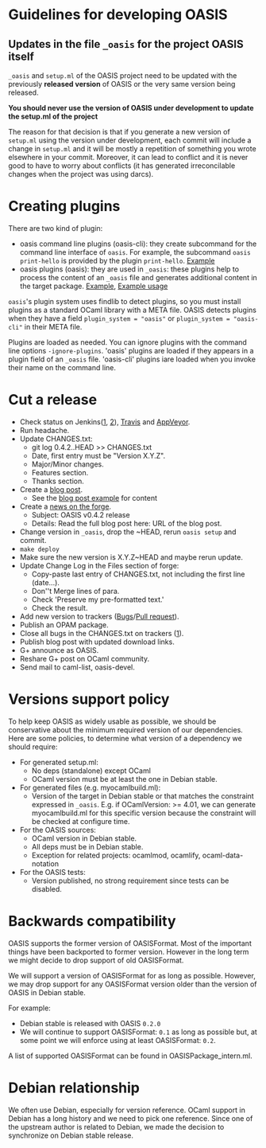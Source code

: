 
Guidelines for developing OASIS
===============================

## Updates in the file `_oasis` for the project OASIS itself

`_oasis` and `setup.ml` of the OASIS project need to be updated with the
previously __released version__ of OASIS or the very same version being
released.

__You should never use the version of OASIS under development to update the setup.ml of the project__

The reason for that decision is that if you generate a new version of `setup.ml`
using the version under development, each commit will include a change in 
`setup.ml` and it will be mostly a repetition of something you wrote elsewhere
in your commit. Moreover, it can lead to conflict and it is never good to have
to worry about conflicts (it has generated irreconcilable changes when the
project was using darcs).


Creating plugins
================

There are two kind of plugin:

 * oasis command line plugins (oasis-cli): they create subcommand for the
   command line interface of `oasis`. For example, the subcommand `oasis
   print-hello` is provided by the plugin `print-hello`.
   [Example](examples/plugins/oasis-plugin-print-hello)
 * oasis plugins (oasis): they are used in `_oasis`: these plugins help to
   process the content of an `_oasis` file and generates additional content in
   the target package.
   [Example](examples/plugins/oasis-plugin-versionfile),
   [Example usage](examples/plugins/with-plugin-versionfile)


`oasis`'s plugin system uses findlib to detect plugins, so you must install
plugins as a standard OCaml library with a META file. OASIS detects plugins when
they have a field `plugin_system = "oasis"` or `plugin_system = "oasis-cli"` in
their META file.

Plugins are loaded as needed. You can ignore plugins with the command line
options `-ignore-plugins`. 'oasis' plugins are loaded if they appears in a
plugin field of an `_oasis` file. 'oasis-cli' plugins iare loaded when you
invoke their name on the command line.


Cut a release
=============

 * Check status on Jenkins([1][jenkins1], [2][jenkins2]), [Travis][travis] and
   [AppVeyor][appveyor].
 * Run headache.
 * Update CHANGES.txt:
   * git log 0.4.2..HEAD >> CHANGES.txt
   * Date, first entry must be "Version X.Y.Z".
   * Major/Minor changes.
   * Features section.
   * Thanks section.
 * Create a [blog post][blog-post].
   * See the [blog post example][blog-post-example] for content
 * Create a [news on the forge][forge-post].
   * Subject: OASIS v0.4.2 release
   * Details: Read the full blog post here: URL of the blog post.
 * Change version in `_oasis`, drop the ~HEAD, rerun `oasis setup` and commit.
 * `make deploy`
 * Make sure the new version is X.Y.Z~HEAD and maybe rerun update.
 * Update Change Log in the Files section of forge:
   * Copy-paste last entry of CHANGES.txt, not including the first line
     (date...).
   * Don''t Merge lines of para.
   * Check 'Preserve my pre-formatted text.'
   * Check the result.
 * Add new version to trackers ([Bugs][bugs-version]/[Pull request][pull-version]).
 * Publish an OPAM package.
 * Close all bugs in the CHANGES.txt on trackers ([1][bugs]).
 * Publish blog post with updated download links.
 * G+ announce as OASIS.
 * Reshare G+ post on OCaml community.
 * Send mail to caml-list, oasis-devel.

 [jenkins1]: https://deci.ovh.le-gall.net/job/oasis/
 [jenkins2]: https://deci.ovh.le-gall.net/job/oasis-opam-build-revdeps/
 [travis]: https://travis-ci.org/ocaml/oasis
 [appveyor]: https://ci.appveyor.com/project/gildor478/oasis
 [blog-post]: https://le-gall.net/sylvain+violaine/blog/admin/posts.php
 [blog-post-example]: http://le-gall.net/sylvain+violaine/blog/index.php?post/2014/10/23/Release-of-OASIS-0.4.5
 [forge-post]: https://forge.ocamlcore.org/news/submit.php?group_id=54
 [bugs-version]: https://github.com/ocaml/oasis/issues/new
 [pull-version]: https://github.com/ocaml/oasis/pulls
 [bugs]: https://github.com/ocaml/oasis/issues


Versions support policy
=======================

To help keep OASIS as widely usable as possible, we should be conservative about
the minimum required version of our dependencies. Here are some policies, to
determine what version of a dependency we should require:

 * For generated setup.ml:
   * No deps (standalone) except OCaml
   * OCaml version must be at least the one in Debian stable.
 * For generated files (e.g. myocamlbuild.ml):
   * Version of the target in Debian stable or that matches the constraint
     expressed in `_oasis`. E.g. if OCamlVersion: >= 4.01, we can generate
     myocamlbuild.ml for this specific version because the constraint will be
     checked at configure time.
 * For the OASIS sources:
   * OCaml version in Debian stable.
   * All deps must be in Debian stable.
   * Exception for related projects: ocamlmod, ocamlify, ocaml-data-notation
 * For the OASIS tests:
   * Version published, no strong requirement since tests can be disabled.


Backwards compatibility
=======================

OASIS supports the former version of OASISFormat. Most of the important things
have been backported to former version. However in the long term we might decide
to drop support of old OASISFormat.

We will support a version of OASISFormat for as long as possible.  However, we
may drop support for any OASISFormat version older than the version of OASIS in
Debian stable.

For example:
 * Debian stable is released with OASIS `0.2.0`
 * We will continue to support OASISFormat: `0.1` as long as possible but, at some
   point we will enforce using at least OASISFormat: `0.2`.

A list of supported OASISFormat can be found in OASISPackage_intern.ml.

Debian relationship
===================

We often use Debian, especially for version reference. OCaml support in Debian
has a long history and we need to pick one reference. Since one of the upstream
author is related to Debian, we made the decision to synchronize on Debian
stable release.
